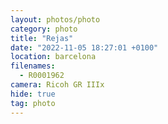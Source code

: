 ```yaml
---
layout: photos/photo
category: photo
title: "Rejas"
date: "2022-11-05 18:27:01 +0100"
location: barcelona
filenames:
  - R0001962
camera: Ricoh GR IIIx
hide: true
tag: photo
---
```

